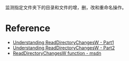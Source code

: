 
监测指定文件夹下的目录和文件的增，删，改和重命名操作。

# Reference

* [Understanding ReadDirectoryChangesW - Part1](https://qualapps.blogspot.com/2010/05/understanding-readdirectorychangesw.html?amp)
* [Understanding ReadDirectoryChangesW - Part2](https://qualapps.blogspot.com/2010/05/understanding-readdirectorychangesw_19.html)
* [ReadDirectoryChangesW function - msdn](https://docs.microsoft.com/en-us/windows/desktop/api/WinBase/nf-winbase-readdirectorychangesw)